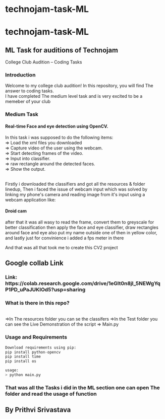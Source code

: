 # technojam-task-ML
<h1> technojam-task-ML </h1>
<h2>ML Task for auditions of Technojam</h2>

College Club Audition – Coding Tasks

<h3>Introduction</h3>

Welcome to my college club audition! In this repository, you will find The answer to coding tasks. <br>
I have completed The medium level task and is very excited to be a memeber of your club

<h3>Medium Task</h3>
<h4>Real-time Face and eye detection using OpenCV.</h4>
<p>In this task i was supposed to do the following items:<br> 
=> Load the xml files you downloaded<br>
=> Capture video of the user using the webcam.<br>
=> Start detecting frames of the video.<br>
=> Input into classifier.<br>
=> raw rectangle around the detected faces.<br>
=> Show the output.<br><br>

Firstly i downloaded the classifiers and got all the resources & folder linedup, Then i faced the issue of webcam input which was solved by linking my phone's camera and reading image from it's input using a webcam application like: <h4>Droid cam</h4> after that it was all wasy to read the frame, convert them to greyscale for better classification then apply the face and eye classifier, draw rectangles around face and eye also put my name outside one of then in yellow color, and lastly just for convinience i added a fps meter in there

And that was all that took me to create this CV2 project</p>

<h2>Google collab Link</h2>
<h3>Link: https://colab.research.google.com/drive/1eGlt0n8jl_5NEWgYqP1PD_uPaJUKIOd5?usp=sharing</h3>
<h3>What is there in this repo?</h3>
<p><br>
=>In The resources folder you can se the classifers
=>In the Test folder you can see the Live Demonstration of the script
=> Main.py</p>

<h3>Usage and Requirements</h3>

```python
Download requirements using pip:
pip install python-opencv
pip install time
pip install os

usage:
> python main.py
```

<h3>That was all the Tasks i did in the ML section one can open The folder and read the usage of function</h3>
<h2>By Prithvi Srivastava</h2>
